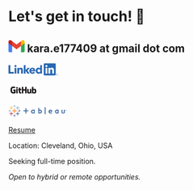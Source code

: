 # Let's get in touch! 💬

## <img src= "images/Gmail_Logo_24px.png" /> kara.e177409 at gmail dot com

[![](images/LI-Logo.png)](https://www.linkedin.com/in/kara-m-evans/)

[![](images/GitHub_Logo.png)](https://github.com/ke177409)

[![](images/TableauLogo_RGB.png)](https://public.tableau.com/app/profile/kara.evans)

[Resume](https://github.com/ke177409/Kara-Evans/blob/main/images/Evans.Kara%20Resume.pdf)

Location: Cleveland, Ohio, USA

Seeking full-time position.

*Open to hybrid or remote opportunities.*
